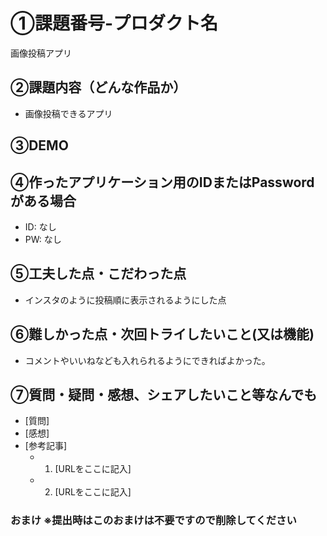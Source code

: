 # ①課題番号-プロダクト名

画像投稿アプリ

## ②課題内容（どんな作品か）

- 画像投稿できるアプリ

## ③DEMO

## ④作ったアプリケーション用のIDまたはPasswordがある場合

- ID: なし
- PW: なし

## ⑤工夫した点・こだわった点

- インスタのように投稿順に表示されるようにした点

## ⑥難しかった点・次回トライしたいこと(又は機能)

- コメントやいいねなども入れられるようにできればよかった。


## ⑦質問・疑問・感想、シェアしたいこと等なんでも

- [質問]
- [感想] 
- [参考記事]
  - 1. [URLをここに記入]
  - 2. [URLをここに記入]

### おまけ ※提出時はこのおまけは不要ですので削除してください

